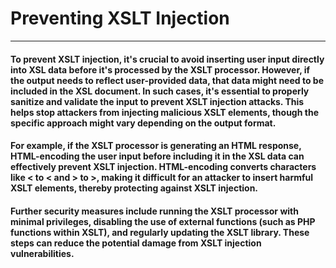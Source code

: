 # Preventing XSLT Injection
***
#### To prevent XSLT injection, it's crucial to avoid inserting user input directly into XSL data before it's processed by the XSLT processor. However, if the output needs to reflect user-provided data, that data might need to be included in the XSL document. In such cases, it's essential to properly sanitize and validate the input to prevent XSLT injection attacks. This helps stop attackers from injecting malicious XSLT elements, though the specific approach might vary depending on the output format.
#### For example, if the XSLT processor is generating an HTML response, HTML-encoding the user input before including it in the XSL data can effectively prevent XSLT injection. HTML-encoding converts characters like < to &lt; and > to &gt;, making it difficult for an attacker to insert harmful XSLT elements, thereby protecting against XSLT injection.
#### Further security measures include running the XSLT processor with minimal privileges, disabling the use of external functions (such as PHP functions within XSLT), and regularly updating the XSLT library. These steps can reduce the potential damage from XSLT injection vulnerabilities.

